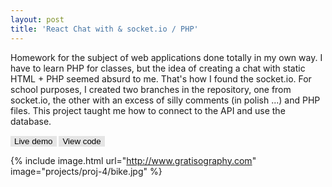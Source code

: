 ```yaml
---
layout: post
title: 'React Chat with & socket.io / PHP'
---
```


Homework for the subject of web applications done totally in my own way. I have to learn PHP for classes, but the idea of creating a chat with static HTML + PHP seemed absurd to me. That's how I found the socket.io.
For school purposes, I created two branches in the repository, one from socket.io, the other with an excess of silly comments (in polish ...) and PHP files. This project taught me how to connect to the API and use the database.

<a href="http://www.google.com" target="_blank"><button name="button" class="btn">Live demo</button></a>
<a href="https://gitlab.com/lapinskap/react-chat" target="_blank"><button name="button" class="btn">View code</button></a>

<style> 
.btn {
    color: black;
    background-color: #e5e5e5;
    cursor: pointer;
    border: none;
}
</style>


{% include image.html url="http://www.gratisography.com" image="projects/proj-4/bike.jpg" %}
